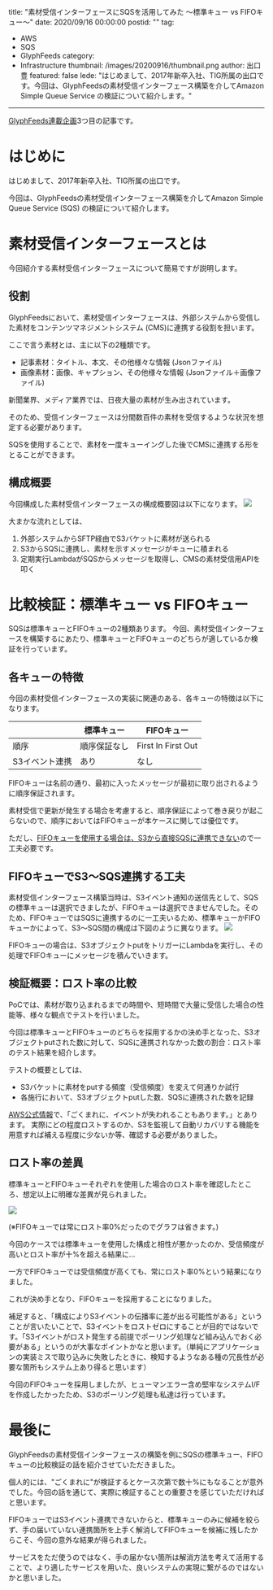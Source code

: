 title: "素材受信インターフェースにSQSを活用してみた ～標準キュー vs FIFOキュー～"
date: 2020/09/16 00:00:00
postid: ""
tag:
  - AWS
  - SQS
  - GlyphFeeds
category:
  - Infrastructure
thumbnail: /images/20200916/thumbnail.png
author: 出口豊
featured: false
lede: "はじめまして、2017年新卒入社、TIG所属の出口です。今回は、GlyphFeedsの素材受信インターフェース構築を介してAmazon Simple Queue Service  の検証について紹介します。"
---

[GlyphFeeds連載企画](/articles/20200914/)3つ目の記事です。

# はじめに

はじめまして、2017年新卒入社、TIG所属の出口です。

今回は、GlyphFeedsの素材受信インターフェース構築を介してAmazon Simple Queue Service (SQS) の検証について紹介します。

# 素材受信インターフェースとは
今回紹介する素材受信インターフェースについて簡易ですが説明します。

## 役割
GlyphFeedsにおいて、素材受信インターフェースは、外部システムから受信した素材をコンテンツマネジメントシステム (CMS)に連携する役割を担います。

ここで言う素材とは、主に以下の2種類です。

* 記事素材：タイトル、本文、その他様々な情報 (Jsonファイル)
* 画像素材：画像、キャプション、その他様々な情報 (Jsonファイル＋画像ファイル)

新聞業界、メディア業界では、日夜大量の素材が生み出されています。

そのため、受信インターフェースは分間数百件の素材を受信するような状況を想定する必要があります。

SQSを使用することで、素材を一度キューイングした後でCMSに連携する形をとることができます。

## 構成概要
今回構成した素材受信インターフェースの構成概要図は以下になります。
![](/images/20200916/図1.png)

大まかな流れとしては、

1. 外部システムからSFTP経由でS3バケットに素材が送られる
2. S3からSQSに連携し、素材を示すメッセージがキューに積まれる
3. 定期実行LambdaがSQSからメッセージを取得し、CMSの素材受信用APIを叩く

# 比較検証：標準キュー vs FIFOキュー
SQSは標準キューとFIFOキューの2種類あります。
今回、素材受信インターフェースを構築するにあたり、標準キューとFIFOキューのどちらが適しているか検証を行っています。

## 各キューの特徴
今回の素材受信インターフェースの実装に関連のある、各キューの特徴は以下になります。

||標準キュー|FIFOキュー|
|---|---|---|
|順序|順序保証なし|First In First Out|
|S3イベント連携|あり|なし|

FIFOキューは名前の通り、最初に入ったメッセージが最初に取り出されるように順序保証されます。

素材受信で更新が発生する場合を考慮すると、順序保証によって巻き戻りが起こらないので、順序においてはFIFOキューが本ケースに関しては優位です。

ただし、[FIFOキューを使用する場合は、S3から直接SQSに連携できない](https://docs.aws.amazon.com/ja_jp/AmazonS3/latest/dev/NotificationHowTo.html)ので一工夫必要です。

## FIFOキューでS3～SQS連携する工夫

素材受信インターフェース構築当時は、S3イベント通知の送信先として、SQSの標準キューは選択できましたが、FIFOキューは選択できませんでした。そのため、FIFOキューではSQSに連携するのに一工夫いるため、標準キューかFIFOキューかによって、S3～SQS間の構成は下図のように異なります。
![](/images/20200916/図2.png)

FIFOキューの場合は、S3オブジェクトputをトリガーにLambdaを実行し、その処理でFIFOキューにメッセージを積んでいきます。

## 検証概要：ロスト率の比較
PoCでは、素材が取り込まれるまでの時間や、短時間で大量に受信した場合の性能等、様々な観点でテストを行いました。

今回は標準キューとFIFOキューのどちらを採用するかの決め手となった、S3オブジェクトputされた数に対して、SQSに連携されなかった数の割合：ロスト率のテスト結果を紹介します。

テストの概要としては、

* S3バケットに素材をputする頻度（受信頻度）を変えて何通りか試行
* 各施行において、S3オブジェクトputした数、SQSに連携された数を記録

[AWS公式情報](https://aws.amazon.com/jp/premiumsupport/knowledge-center/s3-verify-event-notification/)で、「ごくまれに、イベントが失われることもあります。」とあります。
実際にどの程度ロストするのか、S3を監視して自動リカバリする機能を用意すれば補える程度に少ないか等、確認する必要がありました。


## ロスト率の差異
標準キューとFIFOキューそれぞれを使用した場合のロスト率を確認したところ、想定以上に明確な差異が見られました。

![](/images/20200916/図3.png)

(※FIFOキューでは常にロスト率0%だったのでグラフは省きます。)

今回のケースでは標準キューを使用した構成と相性が悪かったのか、受信頻度が高いとロスト率が十%を超える結果に…

一方でFIFOキューでは受信頻度が高くても、常にロスト率0%という結果になりました。

これが決め手となり、FIFOキューを採用することになりました。

補足すると、「構成によりS3イベントの伝播率に差が出る可能性がある」ということが言いたいことで、S3イベントをロストゼロにすることが目的ではないです。「S3イベントがロスト発生する前提でポーリング処理など組み込んでおく必要がある」というのが大事なポイントかなと思います。（単純にアプリケーションの実装ミスで取り込みに失敗したときに、検知するようなある種の冗長性が必要な箇所もシステム上あり得ると思います）

今回のFIFOキューを採用しましたが、ヒューマンエラー含め堅牢なシステムI/Fを作成したかったため、S3のポーリング処理も私達は行っています。


# 最後に

GlyphFeedsの素材受信インターフェースの構築を例にSQSの標準キュー、FIFOキューの比較検証の話を紹介させていただきました。

個人的には、"ごくまれに"が検証するとケース次第で数十%にもなることが意外でした。今回の話を通じて、実際に検証することの重要さを感じていただければと思います。

FIFOキューではS3イベント連携できないからと、標準キューのみに候補を絞らず、手の届いていない連携箇所を上手く解消してFIFOキューを候補に残したからこそ、今回の意外な結果が得られました。

サービスをただ使うのではなく、手の届かない箇所は解消方法を考えて活用することで、より適したサービスを用いた、良いシステムの実現に繋がるのではないかと思いました。
